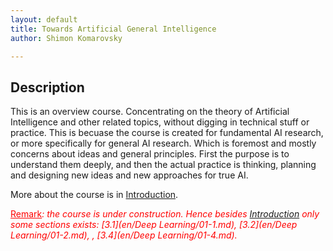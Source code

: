 ```yaml
---
layout: default
title: Towards Artificial General Intelligence
author: Shimon Komarovsky

---
```



## Description

This is an overview course. Concentrating on the theory of Artificial Intelligence and other related topics, without digging in technical stuff or practice. This is becuase the course is created for fundamental AI research, or more specifically for general AI research. Which is foremost and mostly concerns about ideas and general principles. First the purpose is to understand them deeply, and then the actual practice is thinking, planning and designing new ideas and new approaches for true AI.

More about the course is in <a href="en/Introduction/about">Introduction</a>.



<span style="color: red; text-decoration: underline;">Remark</span>*<span style="color: red;">: the course is under construction. Hence besides <a href="en/Introduction/about">Introduction</a> only some sections exists: 
[3.1](en/Deep Learning/01-1.md),  [3.2](en/Deep Learning/01-2.md), , [3.4](en/Deep Learning/01-4.md).</span>*
